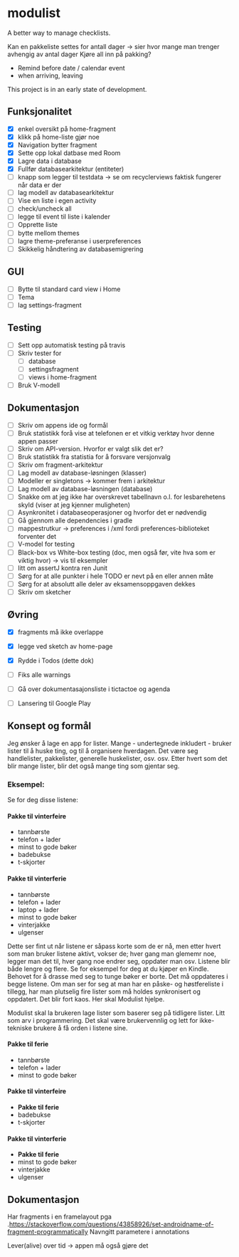 # modulist
A better way to manage checklists.


Kan en pakkeliste settes for antall dager -> sier hvor mange man trenger avhengig av antal dager
Kjøre all inn på pakking?
* Remind before date / calendar event
* when arriving, leaving

This project is in an early state of development.

## Funksjonalitet
- [X] enkel oversikt på home-fragment
- [X] klikk på home-liste gjør noe
- [X] Navigation bytter fragment
- [X] Sette opp lokal datbase med Room
- [X] Lagre data i database
- [x] Fullfør databasearkitektur (entiteter)
- [ ] knapp som legger til testdata -> se om recyclerviews faktisk fungerer når data er der
- [ ] lag modell av databasearkitektur
- [ ] Vise en liste i egen activity
- [ ] check/uncheck all
- [ ] legge til event til liste i kalender
- [ ] Opprette liste
- [ ] bytte mellom themes
- [ ] lagre theme-preferanse i userpreferences
- [ ] Skikkelig håndtering av databasemigrering
## GUI
- [ ] Bytte til standard card view i Home
- [ ] Tema
- [ ] lag settings-fragment
## Testing
- [ ] Sett opp automatisk testing på travis
- [ ] Skriv tester for
    - [ ] database
    - [ ] settingsfragment
    - [ ] views i home-fragment
- [ ] Bruk V-modell
## Dokumentasjon
- [ ] Skriv om appens ide og formål
- [ ] Bruk statistikk forå vise at telefonen er et vitkig verktøy hvor denne appen passer
- [ ] Skriv om API-version. Hvorfor er valgt slik det er?
- [ ] Bruk statistikk fra statistia for å forsvare versjonvalg
- [ ] Skriv om fragment-arkitektur
- [ ] Lag modell av database-løsningen (klasser)
- [ ] Modeller er singletons -> kommer frem i arkitektur
- [ ] Lag modell av database-løsningen (database)
- [ ] Snakke om at jeg ikke har overskrevet tabellnavn o.l. for lesbarehetens skyld (viser at jeg kjenner muligheten)
- [ ] Asynkronitet i databaseoperasjoner og hvorfor det er nødvendig
- [ ] Gå gjennom alle dependencies i gradle
- [ ] mappestrutkur -> preferences i /xml fordi preferences-biblioteket forventer det
- [ ] V-model for testing
- [ ] Black-box vs White-box testing (doc, men også før, vite hva som er viktig hvor) -> vis til eksempler
- [ ] litt om assertJ kontra ren Junit
- [ ] Sørg for at alle punkter i hele TODO er nevt på en eller annen måte
- [ ] Sørg for at absolutt alle deler av eksamensoppgaven dekkes
- [ ] Skriv om sketcher
## Øvring
- [X] fragments må ikke overlappe
- [X] legge ved sketch av home-page
- [X] Rydde i Todos (dette dok)
- [ ] Fiks alle warnings
- [ ] Gå over dokumentasajonsliste i tictactoe og agenda
- [ ] Lansering til Google Play


## Konsept og formål
Jeg ønsker å lage en app for lister. Mange - undertegnede inkludert - bruker lister til å huske ting, og
til å organisere hverdagen. Det være seg handlelister, pakkelister, generelle huskelister, osv. osv.
Etter hvert som det blir mange lister, blir det også mange ting som gjentar seg.

### Eksempel:

Se for deg disse listene:
#### Pakke til vinterfeire
* tannbørste
* telefon + lader
* minst to gode bøker
* badebukse
* t-skjorter

#### Pakke til vinterferie
* tannbørste
* telefon + lader
* laptop + lader
* minst to gode bøker
* vinterjakke
* ulgenser

Dette ser fint ut når listene er såpass korte som de er nå, men etter hvert som man bruker listene aktivt,
vokser de; hver gang man glememr noe, legger man det til, hver gang noe endrer seg, oppdater man osv. Listene
blir både lengre og flere. Se for eksempel for deg at du kjøper en Kindle. Behovet for å drasse med seg to
tunge bøker er borte. Det må oppdateres i begge listene. Om man ser for seg at man har en påske- og høstfereliste
i tillegg, har man plutselig fire lister som må holdes synkronisert og oppdatert. Det blir fort kaos.
Her skal Modulist hjelpe.

Modulist skal la brukeren lage lister som baserer seg på tidligere lister.
Litt som arv i programmering. Det skal være brukervennlig og lett for ikke-tekniske brukere å få orden i
listene sine.


#### Pakke til ferie
* tannbørste
* telefon + lader
* minst to gode bøker

#### Pakke til vinterfeire
* __Pakke til ferie__
* badebukse
* t-skjorter

#### Pakke til vinterferie
* __Pakke til ferie__
* minst to gode bøker
* vinterjakke
* ulgenser


## Dokumentasjon
Har fragments i en framelayout pga .https://stackoverflow.com/questions/43858926/set-androidname-of-fragment-programmatically
Navngitt parametere i annotations


Lever(alive) over tid -> appen må også gjøre det
